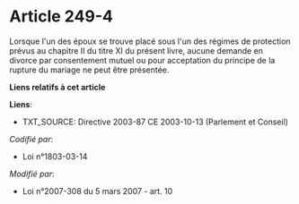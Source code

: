 # Article 249-4

Lorsque l'un des époux se trouve placé sous l'un des régimes de protection prévus au chapitre II du titre XI du présent
livre, aucune demande en divorce par consentement mutuel ou pour acceptation du principe de la rupture du mariage ne peut
être présentée.

**Liens relatifs à cet article**

**Liens**:

  - TXT_SOURCE: Directive 2003-87 CE 2003-10-13 (Parlement et Conseil)

_Codifié par_:

  - Loi n°1803-03-14

_Modifié par_:

  - Loi n°2007-308 du 5 mars 2007 - art. 10
